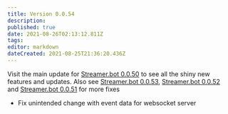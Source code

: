 ```yaml
---
title: Version 0.0.54
description:
published: true
date: 2021-08-26T02:13:12.811Z
tags:
editor: markdown
dateCreated: 2021-08-25T21:36:20.436Z
---
```


Visit the main update for [Streamer.bot 0.0.50](/Changelogs/Archives/Version-0050) to see all the shiny new features and updates. Also see [Streamer.bot 0.0.53](/Changelogs/Archives/Version-0053), [Streamer.bot 0.0.52](/Changelogs/Archives/Version-0052) and [Streamer.bot 0.0.51](/Changelogs/Archives/Version-0051) for more fixes

* Fix unintended change with event data for websocket server